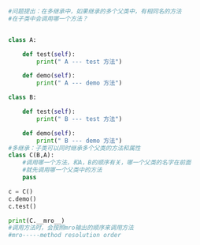 
<BlogInfo id="941" title="10.多继承应注意的事项" author="白日梦想猿" pv=0 read_times=0 pre_cost_time="0分24秒" category="面向对象的特性" tag_list="['面向对象的特性']" create_time="2020.02.27 10:36:28" update_time="2020.02.27 10:59:14" />

```python
#问题提出：在多继承中，如果继承的多个父类中，有相同名的方法
#在子类中会调用哪一个方法？


class A:

    def test(self):
        print(" A --- test 方法")

    def demo(self):
        print(" A --- demo 方法")

class B:

    def test(self):
        print(" B --- test 方法")

    def demo(self):
        print(" B --- demo 方法")
#多继承：子类可以同时继承多个父类的方法和属性
class C(B,A):
    #调用哪一个方法，和A，B的顺序有关，哪一个父类的名字在前面
    #就先调用哪一个父类中的方法
    pass

c = C()
c.demo()
c.test()

print(C.__mro__)
#调用方法时，会按照mro输出的顺序来调用方法
#mro-----method resolution order
```
